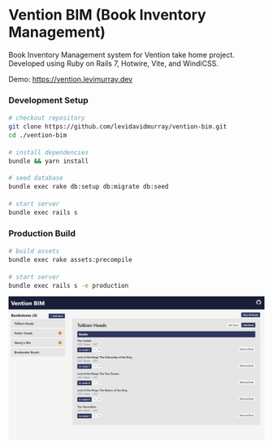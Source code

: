 # Vention BIM (Book Inventory Management)

Book Inventory Management system for Vention take home project. Developed using Ruby on Rails 7, Hotwire, Vite, and WindiCSS.

Demo: <a href="https://vention.levimurray.dev" target="_blank">https://vention.levimurray.dev</a>

### Development Setup
```bash
# checkout repository
git clone https://github.com/levidavidmurray/vention-bim.git
cd ./vention-bim

# install dependencies
bundle && yarn install

# seed database
bundle exec rake db:setup db:migrate db:seed

# start server
bundle exec rails s
```

### Production Build
```bash
# build assets
bundle exec rake assets:precompile

# start server
bundle exec rails s -e production
```

<p align="center">
  <img src="vention-bim-screen.png">
</p>
